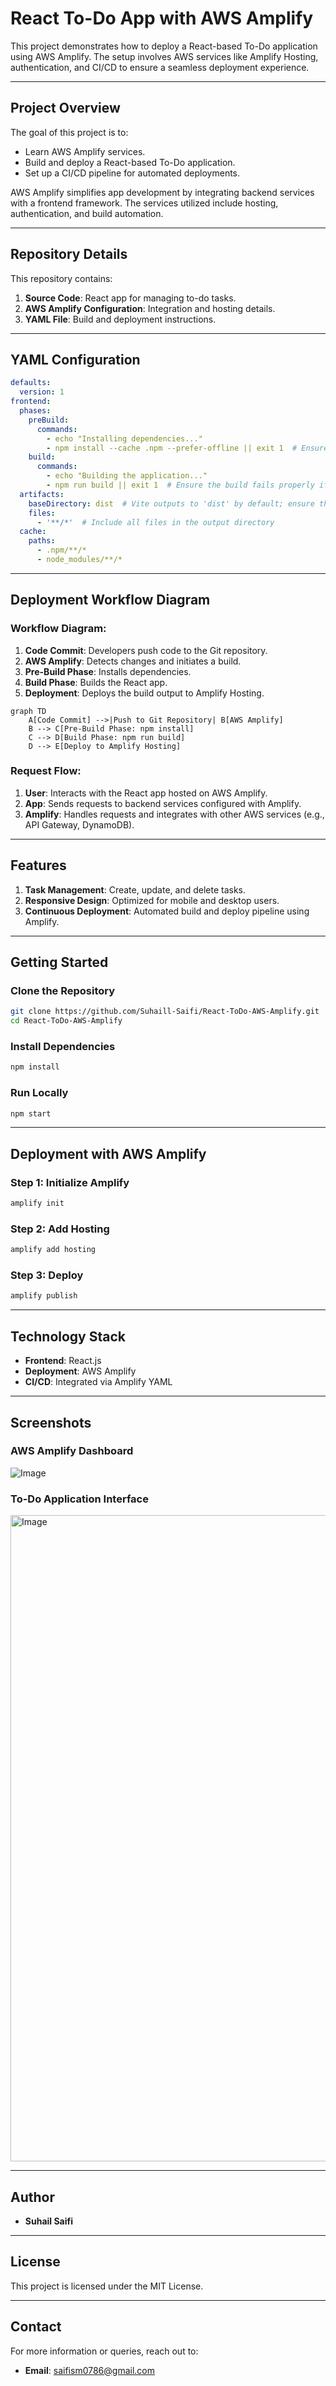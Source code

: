 # React To-Do App with AWS Amplify

This project demonstrates how to deploy a React-based To-Do application using AWS Amplify. The setup involves AWS services like Amplify Hosting, authentication, and CI/CD to ensure a seamless deployment experience.

---

## Project Overview

The goal of this project is to:
- Learn AWS Amplify services.
- Build and deploy a React-based To-Do application.
- Set up a CI/CD pipeline for automated deployments.

AWS Amplify simplifies app development by integrating backend services with a frontend framework. The services utilized include hosting, authentication, and build automation.

---

## Repository Details

This repository contains:
1. **Source Code**: React app for managing to-do tasks.
2. **AWS Amplify Configuration**: Integration and hosting details.
3. **YAML File**: Build and deployment instructions.

---

## YAML Configuration

```yaml
defaults:
  version: 1
frontend:
  phases:
    preBuild:
      commands:
        - echo "Installing dependencies..."
        - npm install --cache .npm --prefer-offline || exit 1  # Ensure installation fails if there’s an error
    build:
      commands:
        - echo "Building the application..."
        - npm run build || exit 1  # Ensure the build fails properly if there's an error
  artifacts:
    baseDirectory: dist  # Vite outputs to 'dist' by default; ensure this matches your Vite config
    files:
      - '**/*'  # Include all files in the output directory
  cache:
    paths:
      - .npm/**/*
      - node_modules/**/*
```

---

## Deployment Workflow Diagram

### Workflow Diagram:
1. **Code Commit**: Developers push code to the Git repository.
2. **AWS Amplify**: Detects changes and initiates a build.
3. **Pre-Build Phase**: Installs dependencies.
4. **Build Phase**: Builds the React app.
5. **Deployment**: Deploys the build output to Amplify Hosting.

```mermaid
graph TD
    A[Code Commit] -->|Push to Git Repository| B[AWS Amplify]
    B --> C[Pre-Build Phase: npm install]
    C --> D[Build Phase: npm run build]
    D --> E[Deploy to Amplify Hosting]
```

### Request Flow:
1. **User**: Interacts with the React app hosted on AWS Amplify.
2. **App**: Sends requests to backend services configured with Amplify.
3. **Amplify**: Handles requests and integrates with other AWS services (e.g., API Gateway, DynamoDB).

---

## Features

1. **Task Management**: Create, update, and delete tasks.
2. **Responsive Design**: Optimized for mobile and desktop users.
3. **Continuous Deployment**: Automated build and deploy pipeline using Amplify.

---

## Getting Started

### Clone the Repository
```bash
git clone https://github.com/Suhaill-Saifi/React-ToDo-AWS-Amplify.git
cd React-ToDo-AWS-Amplify
```

### Install Dependencies
```bash
npm install
```

### Run Locally
```bash
npm start
```

---

## Deployment with AWS Amplify

### Step 1: Initialize Amplify
```bash
amplify init
```

### Step 2: Add Hosting
```bash
amplify add hosting
```

### Step 3: Deploy
```bash
amplify publish
```

---

## Technology Stack

- **Frontend**: React.js
- **Deployment**: AWS Amplify
- **CI/CD**: Integrated via Amplify YAML

---

## Screenshots

### AWS Amplify Dashboard
![Image](https://github.com/user-attachments/assets/e4cabdd5-6900-49ee-bdd7-adf7076284fd)
### To-Do Application Interface
<img width="1034" alt="Image" src="https://github.com/user-attachments/assets/ca14aa0c-9a72-480d-bfc9-106c22f0ec40" />

---

## Author
- **Suhail Saifi**


---

## License

This project is licensed under the MIT License.

---

## Contact

For more information or queries, reach out to:
- **Email**: saifism0786@gmail.com

